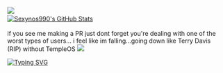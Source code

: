 ![](https://komarev.com/ghpvc/?username=Sexynos990&style=for-the-badge) 
<a href="https://github.com/Sexynos990">  
  <img align="center" src="https://github-readme-stats.vercel.app/api?username=Sexynos990&show_icons=true&line_height=27&count_private=true&title_color=ffffff&text_color=c9cacc&icon_color=2bbc8a&bg_color=1d1f21" alt="Sexynos990's GitHub Stats" />  
</a>  
if you see me making a PR just dont forget you're dealing with one of the worst types of users...
i feel like im falling...going down like Terry Davis (RIP) without TempleOS
![](https://hit.yhype.me/github/profile?account_id=95072066)

[![Typing SVG](https://readme-typing-svg.demolab.com?font=Slackey&weight=100&size=15&pause=1000&color=F70045&background=6A37FF1A&center=true&vCenter=true&width=435&lines=I've+hold+the+fire+within+myself;Years+I've+walked+in+the+coldest+winds;Through+the+deserts+of+sand+and+snow;That+I'm+wasting+my+life%2C+destroying+my+dreams;I+am+diving+into+the+bottomless+sea;From+sorrow+and+pain+I+find+my+strength;The+more+pain+I+feel%2C+the+more+I+see;Now+I'm+watching+my+life+flowing+in+the+dark;Like+streams+of+fear+running+through+my+heart;And+it's+wearing+me+down+until+I'm+gone;Soon+I'll+join+the+endless+whirls+of+stars)](https://git.io/typing-svg)
